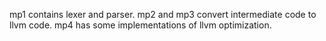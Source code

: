 mp1 contains lexer and parser. mp2 and mp3 convert intermediate code to llvm code. mp4 has some implementations of llvm optimization.
